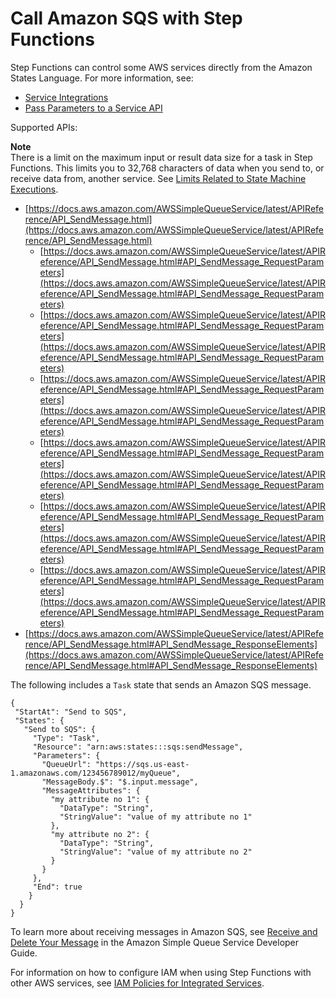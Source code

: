 # Call Amazon SQS with Step Functions<a name="connectors-sqs"></a>

Step Functions can control some AWS services directly from the Amazon States Language\. For more information, see:
+ [Service Integrations](concepts-connectors.md)
+ [Pass Parameters to a Service API](connectors-parameters.md)

Supported APIs:

**Note**  
There is a limit on the maximum input or result data size for a task in Step Functions\. This limits you to 32,768 characters of data when you send to, or receive data from, another service\. See [Limits Related to State Machine Executions](limits.md#service-limits-state-machine-executions)\.
+ [https://docs.aws.amazon.com/AWSSimpleQueueService/latest/APIReference/API_SendMessage.html](https://docs.aws.amazon.com/AWSSimpleQueueService/latest/APIReference/API_SendMessage.html)
  + [https://docs.aws.amazon.com/AWSSimpleQueueService/latest/APIReference/API_SendMessage.html#API_SendMessage_RequestParameters](https://docs.aws.amazon.com/AWSSimpleQueueService/latest/APIReference/API_SendMessage.html#API_SendMessage_RequestParameters)
  + [https://docs.aws.amazon.com/AWSSimpleQueueService/latest/APIReference/API_SendMessage.html#API_SendMessage_RequestParameters](https://docs.aws.amazon.com/AWSSimpleQueueService/latest/APIReference/API_SendMessage.html#API_SendMessage_RequestParameters)
  + [https://docs.aws.amazon.com/AWSSimpleQueueService/latest/APIReference/API_SendMessage.html#API_SendMessage_RequestParameters](https://docs.aws.amazon.com/AWSSimpleQueueService/latest/APIReference/API_SendMessage.html#API_SendMessage_RequestParameters)
  + [https://docs.aws.amazon.com/AWSSimpleQueueService/latest/APIReference/API_SendMessage.html#API_SendMessage_RequestParameters](https://docs.aws.amazon.com/AWSSimpleQueueService/latest/APIReference/API_SendMessage.html#API_SendMessage_RequestParameters)
  + [https://docs.aws.amazon.com/AWSSimpleQueueService/latest/APIReference/API_SendMessage.html#API_SendMessage_RequestParameters](https://docs.aws.amazon.com/AWSSimpleQueueService/latest/APIReference/API_SendMessage.html#API_SendMessage_RequestParameters)
  + [https://docs.aws.amazon.com/AWSSimpleQueueService/latest/APIReference/API_SendMessage.html#API_SendMessage_RequestParameters](https://docs.aws.amazon.com/AWSSimpleQueueService/latest/APIReference/API_SendMessage.html#API_SendMessage_RequestParameters)
+ [https://docs.aws.amazon.com/AWSSimpleQueueService/latest/APIReference/API_SendMessage.html#API_SendMessage_ResponseElements](https://docs.aws.amazon.com/AWSSimpleQueueService/latest/APIReference/API_SendMessage.html#API_SendMessage_ResponseElements)

The following includes a `Task` state that sends an Amazon SQS message\.

```
{
 "StartAt": "Send to SQS",
 "States": {
   "Send to SQS": {
     "Type": "Task",
     "Resource": "arn:aws:states:::sqs:sendMessage",
     "Parameters": {
       "QueueUrl": "https://sqs.us-east-1.amazonaws.com/123456789012/myQueue",
       "MessageBody.$": "$.input.message",
       "MessageAttributes": {
         "my attribute no 1": {
           "DataType": "String",
           "StringValue": "value of my attribute no 1"
         },
         "my attribute no 2": {
           "DataType": "String",
           "StringValue": "value of my attribute no 2"
         }
       }
     },
     "End": true
    }
  }
}
```

To learn more about receiving messages in Amazon SQS, see [Receive and Delete Your Message](https://docs.aws.amazon.com/AWSSimpleQueueService/latest/SQSDeveloperGuide/sqs-getting-started.html#step-receive-delete-message) in the Amazon Simple Queue Service Developer Guide\.

For information on how to configure IAM when using Step Functions with other AWS services, see [IAM Policies for Integrated Services](connectors-iam-templates.md)\.